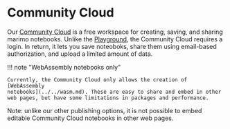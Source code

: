 # Community Cloud

Our [Community Cloud](https://marimo.io/dashboard) is a free workspace
for creating, saving, and sharing marimo notebooks. Unlike the
[Playground](../playground.md), the Community Cloud requires a login. In
return, it lets you save noteoboks, share them using email-based authorization,
and upload a limited amount of data.

!!! note "WebAssembly notebooks only"

    Currently, the Community Cloud only allows the creation of [WebAssembly
    notebooks](../../wasm.md). These are easy to share and embed in other
    web pages, but have some limitations in packages and performance.

Note: unlike our other publishing options, it is not possible to embed
editable Community Cloud notebooks in other web pages.
